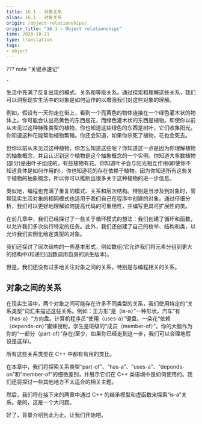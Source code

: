 ```yaml
---
title: 16.1 - 对象关系
alias: 16.1 - 对象关系
origin: /object-relationships/
origin_title: "16.1 — Object relationships"
time: 2020-10-21
type: translation
tags:
- object
---
```



??? note "关键点速记"
	
	-

生活中充满了反复出现的模式、关系和等级关系。通过探索和理解这些关系，我们可以洞察现实生活中的对象是如何运作的以增强我们对这些对象的理解。

例如，假设有一天你走在街上，看到一个亮黄色的物体连接在一个绿色灌木状的物体上。你可能会认出亮黄色的东西是花，而绿色灌木状的东西是植物。即使你以前从未见过这种特殊类型的植物，你也知道这些绿色的东西是树叶，它们收集阳光。你知道这种花能帮助植物繁殖。你还会知道，如果你杀死了植物，花也会死去。

但你以前从未见过这种植物，你怎么知道这些呢？你知道这一点是因为你理解植物的抽象概念，并且认识到这个植物是这个抽象概念的一个实例。你知道大多数植物(部分)是由叶子组成的，有些植物有花。你知道叶子会与阳光相互作用(即使你不知道具体是如何作用的)，你也知道花的存在依赖于植物。因为你知道所有这些关于植物的抽象概念，所以你可以推断出很多关于这种植物的进一步信息。

类似地，编程也充满了重复的模式、关系和层次结构。特别是当涉及到对象时，管理现实生活对象的相同模式也适用于我们自己在程序中创建的对象。通过仔细分析，我们可以更好地理解如何提高代码的可重用性，并编写更具可扩展性的类。

在前几章中，我们已经探讨了一些关于循环模式的想法：我们创建了循环和函数，以允许我们多次执行特定的任务。此外，我们还创建了自己的枚举、结构和类，以允许我们实例化给定类型的对象。

我们还探讨了层次结构的一些基本形式，例如数组(它允许我们将元素分组到更大的结构中)和递归(函数调用自身的派生版本)。

但是，我们还没有过多地关注对象之间的关系，特别是与编程相关的关系。


## 对象之间的关系

在现实生活中，两个对象之间可能存在许多不同类型的关系，我们使用特定的“关系类型”词汇来描述这些关系。例如：正方形”是（is-a）”一种形状。汽车“有（has-a）“方向盘。计算机程序员“使用（uses-a）”键盘。一朵花“依赖（depends-on）”蜜蜂授粉。学生是班级的“成员（member-of）”。你的大脑作为你的“一部分（part-of）”存在(至少，如果你已经走到这一步，我们可以合理地假设是这样)。

所有这些关系类型在 C++ 中都有有用的类比。

在本章中，我们将探索关系类型“part-of”、“has-a”、“uses-a”、“depends-on”和“member-of”的细微差别，并展示它们在 C++ 类语境中是如何使用的。我们还将探讨一些其他地方不太适合的相关主题。

然后，我们将在接下来的两章中通过 C++ 的继承模型和虚函数来探索“is-a”关系。是的，这是一个大问题。

好了，背景介绍到此为止。让我们开始吧。

